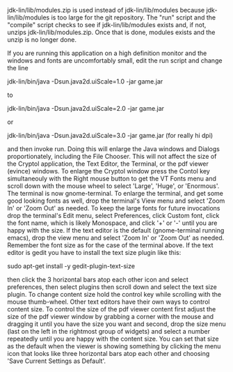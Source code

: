 jdk-lin/lib/modules.zip is used instead of jdk-lin/lib/modules because
jdk-lin/lib/modules is too large for the git repository.  The "run" script
and the "compile" script checks to see if jdk-lin/lib/modules exists and,
if not, unzips jdk-lin/lib/modules.zip.  Once that is done, modules exists
and the unzip is no longer done.

If you are running this application on a high definition monitor and the
windows and fonts are uncomfortably small, edit the run script and change
the line

   jdk-lin/bin/java -Dsun.java2d.uiScale=1.0 -jar game.jar

to

   jdk-lin/bin/java -Dsun.java2d.uiScale=2.0 -jar game.jar

or

   jdk-lin/bin/java -Dsun.java2d.uiScale=3.0 -jar game.jar (for really hi dpi)

and then invoke run.  Doing this will enlarge the Java windows and Dialogs
proportionately, including the File Chooser.  This will not affect the size
of the Cryptol application, the Text Editor, the Terminal, or the pdf viewer
(evince) windows.  To enlarge the Cryptol window press the Contol key
simultaneouly with the Right mouse button to get the VT Fonts menu and scroll
down with the mouse wheel to select 'Large', 'Huge', or 'Enormous'.  The
terminal is now gnome-terminal.  To enlarge the terminal, and get some good
looking fonts as well, drop the terminal's View menu and select 'Zoom In'
or 'Zoom Out' as needed.  To keep the large fonts for future invocations
drop the terminal's Edit menu, select Preferences, click Custom font, click
the font name, which is likely Monospace, and click '+' or '-' until you
are happy with the size.  If the text editor is the default (gnome-terminal
running emacs), drop the view menu and select 'Zoom In' or 'Zoom Out' as
needed.  Remember the font size as for the case of the terminal above.  If
the text editor is gedit you have to install the text size plugin like this:

   sudo apt-get install -y gedit-plugin-text-size

then click the 3 horizontal bars atop each other icon and select preferences,
then select plugins then scroll down and select the text size plugin.  To
change content size hold the control key while scrolling with the mouse
thumb-wheel.  Other text editors have their own ways to control content
size.  To control the size of the pdf viewer content first adjust the size
of the pdf viewer window by grabbing a corner with the mouse and dragging
it until you have the size you want and second, drop the size menu (last
on the left in the rightmost group of widgets) and select a number repeatedly
until you are happy with the content size.  You can set that size as the
default when the viewer is showing something by clicking the menu icon that
looks like three horizontal bars atop each other and choosing 'Save Current
Settings as Default'.
